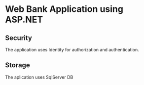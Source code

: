 # Web Bank Application using ASP.NET

## Security
The application uses Identity for authorization and authentication.

## Storage
The aplication uses SqlServer DB

